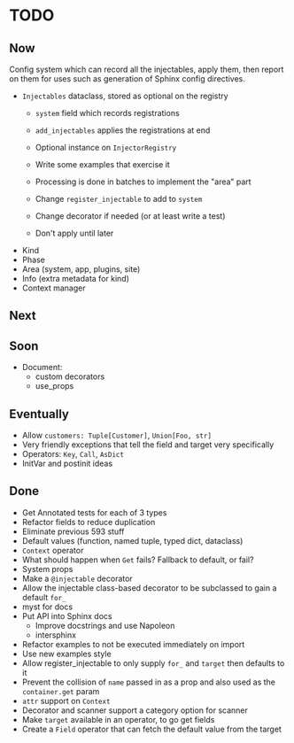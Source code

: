 # TODO

## Now

Config system which can record all the injectables, apply them, then report on them for uses such as generation of Sphinx config directives.
- ``Injectables`` dataclass, stored as optional on the registry
  * `system` field which records registrations
  * `add_injectables` applies the registrations at end
    
  * Optional instance on `InjectorRegistry`
  * Write some examples that exercise it
  * Processing is done in batches to implement the "area" part

  * Change `register_injectable` to add to `system`
  * Change decorator if needed (or at least write a test)
  * Don't apply until later
- Kind
- Phase
- Area (system, app, plugins, site)
- Info (extra metadata for kind)
- Context manager

## Next

## Soon

- Document:
  - custom decorators
  - use_props

## Eventually

- Allow `customers: Tuple[Customer]`, `Union[Foo, str]`
- Very friendly exceptions that tell the field and target very specifically
- Operators: `Key`, `Call`, `AsDict`
- InitVar and postinit ideas

## Done

- Get Annotated tests for each of 3 types
- Refactor fields to reduce duplication
- Eliminate previous 593 stuff
- Default values (function, named tuple, typed dict, dataclass)
- `Context` operator
- What should happen when `Get` fails? Fallback to default, or fail?
- System props
- Make a `@injectable` decorator
- Allow the injectable class-based decorator to be subclassed 
  to gain a default `for_`
- myst for docs
- Put API into Sphinx docs
  * Improve docstrings and use Napoleon
  * intersphinx
- Refactor examples to not be executed immediately on import
- Use new examples style
- Allow register_injectable to only supply `for_` and `target` then defaults to it
- Prevent the collision of `name` passed in as a prop and also used as the `container.get` param
- `attr` support on `Context`
- Decorator and scanner support a category option for scanner
- Make `target` available in an operator, to go get fields
- Create a `Field` operator that can fetch the default value from the target


